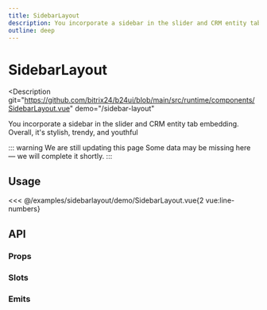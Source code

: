 ```yaml
---
title: SidebarLayout
description: You incorporate a sidebar in the slider and CRM entity tab embedding. Overall, it's stylish, trendy, and youthful
outline: deep
---
```

<script setup>
import SidebarLayoutExample from '/examples/sidebarlayout/SidebarLayout.vue';
</script>
# SidebarLayout

<Description
  git="https://github.com/bitrix24/b24ui/blob/main/src/runtime/components/SidebarLayout.vue"
  demo="/sidebar-layout"
>
  You incorporate a sidebar in the slider and CRM entity tab embedding. Overall, it's stylish, trendy, and youthful
</Description>

::: warning We are still updating this page
Some data may be missing here — we will complete it shortly.
:::

## Usage

<div class="lg:min-h-[160px]">
  <ClientOnly>
    <SidebarLayoutExample />
  </ClientOnly>
</div>

<<< @/examples/sidebarlayout/demo/SidebarLayout.vue{2 vue:line-numbers}


## API

### Props

<ComponentProps component="SidebarLayout" />

### Slots

<ComponentSlots component="SidebarLayout" />

### Emits

<ComponentEmits component="SidebarLayout" />
